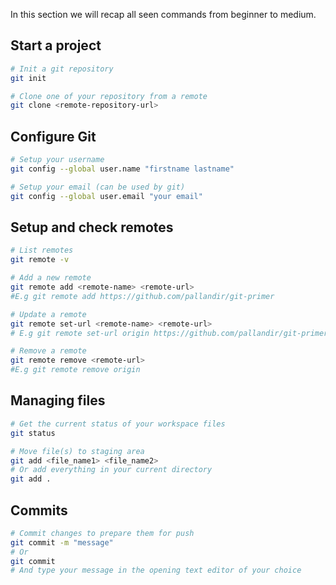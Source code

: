 In this section we will recap all seen commands from beginner to medium. 

## Start a project

```sh
# Init a git repository
git init
```

```sh
# Clone one of your repository from a remote
git clone <remote-repository-url>
```

## Configure Git

```sh
# Setup your username
git config --global user.name "firstname lastname"
```

```sh
# Setup your email (can be used by git)
git config --global user.email "your email"
```
## Setup and check remotes

```sh
# List remotes
git remote -v
```

```sh
# Add a new remote
git remote add <remote-name> <remote-url>
#E.g git remote add https://github.com/pallandir/git-primer
```

```sh
# Update a remote
git remote set-url <remote-name> <remote-url>
# E.g git remote set-url origin https://github.com/pallandir/git-primer
```

```sh
# Remove a remote
git remote remove <remote-url>
#E.g git remote remove origin
```
## Managing files

```sh
# Get the current status of your workspace files
git status
```

```sh
# Move file(s) to staging area
git add <file_name1> <file_name2>
# Or add everything in your current directory
git add . 
```

## Commits

```sh
# Commit changes to prepare them for push
git commit -m "message"
# Or
git commit 
# And type your message in the opening text editor of your choice
```

